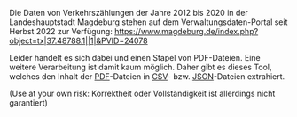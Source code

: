 Die Daten von Verkehrszählungen der Jahre 2012 bis 2020 in der Landeshauptstadt Magdeburg stehen auf dem Verwaltungsdaten-Portal seit Herbst 2022 zur Verfügung:
https://www.magdeburg.de/index.php?object=tx|37.48788.1||1|&PVID=24078

Leider handelt es sich dabei und einen Stapel von PDF-Dateien. Eine weitere Verarbeitung ist damit kaum möglich. Daher gibt es dieses Tool, welches den Inhalt der [PDF](pdf)-Dateien in [CSV](csv)- bzw. [JSON](json)-Dateien extrahiert.

(Use at your own risk: Korrektheit oder Vollständigkeit ist allerdings nicht garantiert)

